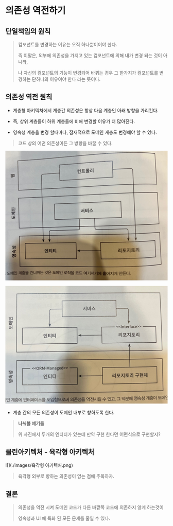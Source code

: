 # 의존성 역전하기

## 단일책임의 원칙
> 컴포넌트를 변경하는 이유는 오직 하나뿐이어야 한다.
> 
> 즉 이말은, 외부에 의존성을 가지고 있는 컴포넌트에 의해 내가 변경 되는 것이 아니라,
> 
> 나 자신의 컴포넌트의 기능이 변경되어 바뀌는 경우 그 한가지가 컴포넌트를 변경하는 단하나의 이유여야 한다 라는 뜻이다.

## 의존성 역전 원칙
- 계층형 아키텍처에서 계층간 의존성은 항상 다음 계층인 아래 방향을 가리킨다.
- 즉, 상위 계층들이 하위 계층들에 비해 변경할 이유가 더 많아진다.

- 영속성 계층을 변경 할때마다, 잠재적으로 도메인 게층도 변경해야 할 수 있다.

> 코드 상의 어떤 의존성이든 그 방향을 바꿀 수 있다.

![](./images/계층02.jpeg)

![](./images/DI.jpeg)

- 계층 간의 모든 의존성이 도메인 내부로 향하도록 한다.

> **나눠볼 얘기들**
> 
> 위 사진에서 두개의 엔티티가 있는데 만약 구현 한다면 어떤식으로 구현할지?

## 클린아키텍처 - 육각형 아키텍처
![](./images/육각형 아키텍처.png)

> 육각형 외부로 향하는 의존성이 없는 점에 주목하자.

## 결론
> 의존성을 역전 시켜 도메인 코드가 다른 바깥쪽 코드에 의존하지 않게 하는것이 
> 
> 영속성과 UI 에 특화 된 모든 문제를 줄일 수 있다.
